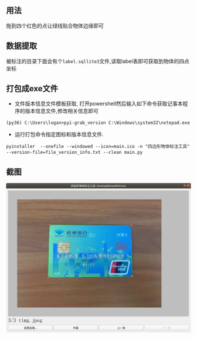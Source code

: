 ## 用法
拖到四个红色的点让绿线贴合物体边缘即可

## 数据提取
被标注的目录下面会有个`label.sqllite3`文件,读取label表即可获取到物体的四点坐标

## 打包成exe文件

- 文件版本信息文件模板获取, 打开powershell然后输入如下命令获取记事本程序的版本信息文件,修改相关信息即可
```
(py36) C:\Users\logan>pyi-grab_version C:\Windows\system32\notepad.exe
```

- 运行打包命令指定图标和版本信息文件.
```
pyinstaller  --onefile --windowed --icon=main.ico -n "四边形物体标注工具" --version-file=file_version_info.txt --clean main.py
```

## 截图
![](screenshots/1.png)
